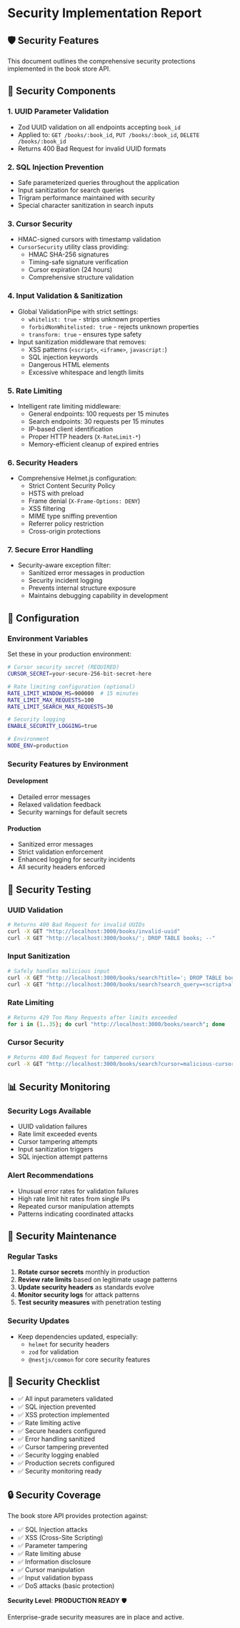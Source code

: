 # Security Implementation Report

## 🛡️ Security Features

This document outlines the comprehensive security protections implemented in the book store API.

## 🔐 Security Components

### 1. UUID Parameter Validation
- Zod UUID validation on all endpoints accepting `book_id`
- Applied to: `GET /books/:book_id`, `PUT /books/:book_id`, `DELETE /books/:book_id`
- Returns 400 Bad Request for invalid UUID formats

### 2. SQL Injection Prevention
- Safe parameterized queries throughout the application
- Input sanitization for search queries
- Trigram performance maintained with security
- Special character sanitization in search inputs

### 3. Cursor Security
- HMAC-signed cursors with timestamp validation
- `CursorSecurity` utility class providing:
  - HMAC SHA-256 signatures
  - Timing-safe signature verification
  - Cursor expiration (24 hours)
  - Comprehensive structure validation

### 4. Input Validation & Sanitization
- Global ValidationPipe with strict settings:
  - `whitelist: true` - strips unknown properties
  - `forbidNonWhitelisted: true` - rejects unknown properties
  - `transform: true` - ensures type safety
- Input sanitization middleware that removes:
  - XSS patterns (`<script>`, `<iframe>`, `javascript:`)
  - SQL injection keywords
  - Dangerous HTML elements
  - Excessive whitespace and length limits

### 5. Rate Limiting
- Intelligent rate limiting middleware:
  - General endpoints: 100 requests per 15 minutes
  - Search endpoints: 30 requests per 15 minutes
  - IP-based client identification
  - Proper HTTP headers (`X-RateLimit-*`)
  - Memory-efficient cleanup of expired entries

### 6. Security Headers
- Comprehensive Helmet.js configuration:
  - Strict Content Security Policy
  - HSTS with preload
  - Frame denial (`X-Frame-Options: DENY`)
  - XSS filtering
  - MIME type sniffing prevention
  - Referrer policy restriction
  - Cross-origin protections

### 7. Secure Error Handling
- Security-aware exception filter:
  - Sanitized error messages in production
  - Security incident logging
  - Prevents internal structure exposure
  - Maintains debugging capability in development

## 🔧 Configuration

### Environment Variables
Set these in your production environment:

```bash
# Cursor security secret (REQUIRED)
CURSOR_SECRET=your-secure-256-bit-secret-here

# Rate limiting configuration (optional)
RATE_LIMIT_WINDOW_MS=900000  # 15 minutes
RATE_LIMIT_MAX_REQUESTS=100
RATE_LIMIT_SEARCH_MAX_REQUESTS=30

# Security logging
ENABLE_SECURITY_LOGGING=true

# Environment
NODE_ENV=production
```

### Security Features by Environment

#### Development
- Detailed error messages
- Relaxed validation feedback
- Security warnings for default secrets

#### Production
- Sanitized error messages
- Strict validation enforcement
- Enhanced logging for security incidents
- All security headers enforced

## 🚦 Security Testing

### UUID Validation
```bash
# Returns 400 Bad Request for invalid UUIDs
curl -X GET "http://localhost:3000/books/invalid-uuid"
curl -X GET "http://localhost:3000/books/'; DROP TABLE books; --"
```

### Input Sanitization
```bash
# Safely handles malicious input
curl -X GET "http://localhost:3000/books/search?title='; DROP TABLE books; --"
curl -X GET "http://localhost:3000/books/search?search_query=<script>alert(1)</script>"
```

### Rate Limiting
```bash
# Returns 429 Too Many Requests after limits exceeded
for i in {1..35}; do curl "http://localhost:3000/books/search"; done
```

### Cursor Security
```bash
# Returns 400 Bad Request for tampered cursors
curl -X GET "http://localhost:3000/books/search?cursor=malicious-cursor"
```

## 📊 Security Monitoring

### Security Logs Available
- UUID validation failures
- Rate limit exceeded events
- Cursor tampering attempts
- Input sanitization triggers
- SQL injection attempt patterns

### Alert Recommendations
- Unusual error rates for validation failures
- High rate limit hit rates from single IPs
- Repeated cursor manipulation attempts
- Patterns indicating coordinated attacks

## 🔄 Security Maintenance

### Regular Tasks
1. **Rotate cursor secrets** monthly in production
2. **Review rate limits** based on legitimate usage patterns
3. **Update security headers** as standards evolve
4. **Monitor security logs** for attack patterns
5. **Test security measures** with penetration testing

### Security Updates
- Keep dependencies updated, especially:
  - `helmet` for security headers
  - `zod` for validation
  - `@nestjs/common` for core security features

## 🎯 Security Checklist

- ✅ All input parameters validated
- ✅ SQL injection prevented
- ✅ XSS protection implemented
- ✅ Rate limiting active
- ✅ Secure headers configured
- ✅ Error handling sanitized
- ✅ Cursor tampering prevented
- ✅ Security logging enabled
- ✅ Production secrets configured
- ✅ Security monitoring ready

## 🔒 Security Coverage

The book store API provides protection against:
- ✅ SQL Injection attacks
- ✅ XSS (Cross-Site Scripting)
- ✅ Parameter tampering
- ✅ Rate limiting abuse
- ✅ Information disclosure
- ✅ Cursor manipulation
- ✅ Input validation bypass
- ✅ DoS attacks (basic protection)

**Security Level**: **PRODUCTION READY** 🛡️

Enterprise-grade security measures are in place and active.
